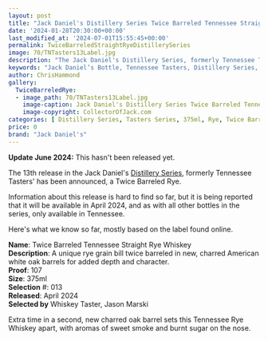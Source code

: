 ```yaml
---
layout: post
title: "Jack Daniel's Distillery Series Twice Barreled Tennessee Straight Rye Whiskey"
date: '2024-01-28T20:30:00+00:00'
last_modified_at: '2024-07-01T15:55:45+00:00'
permalink: TwiceBarreledStraightRyeDistillerySeries
image: 70/TNTasters13Label.jpg
description: "The Jack Daniel's Distillery Series, formerly Tennessee Tasters has a new release for 2024, a Twice Barreled Rye."
keywords: "Jack Daniel’s Bottle, Tennessee Tasters, Distillery Series, Rye, Twice Barreled, Twice Barreled Rye"
author: ChrisHammond
gallery:
  TwiceBarreledRye:
  - image_path: 70/TNTasters13Label.jpg
    image-caption: Jack Daniel's Distillery Series Twice Barreled Tennessee Straight Rye Whiskey  
    image-copyright: CollectorOfJack.com
categories: [ Distillery Series, Tasters Series, 375ml, Rye, Twice Barreled ]
price: 0
brand: "Jack Daniel's"
---
```

**Update June 2024:** This hasn't been released yet.

The 13th release in the Jack Daniel's [Distillery Series](/series/tasters-distillery), formerly Tennessee Tasters' has been announced, a Twice Barreled Rye. 

Information about this release is hard to find so far, but it is being reported that it will be available in April 2024, and as with all other bottles in the series, only available in Tennessee.

Here's what we know so far, mostly based on the label found online.

**Name**: Twice Barreled Tennessee Straight Rye Whiskey  
**Description**: A unique rye grain bill twice barreled in new, charred American white oak barrels for added depth and character.  
**Proof**: 107  
**Size**: 375ml  
**Selection** #: 013  
**Released**: April 2024  
**Selected by** Whiskey Taster, Jason Marski  

Extra time in a second, new charred oak barrel sets this Tennessee Rye Whiskey apart, with aromas of sweet smoke and burnt sugar on the nose.

